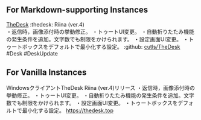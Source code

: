 ## For Markdown-supporting Instances

[TheDesk](https://thedesk.top) :thedesk: Riina (ver.4)  
・返信時，画像添付時の挙動修正。
・トゥートUI変更。
・自動折りたたみ機能の発生条件を追加。文字数でも制限をかけられます。
・設定画面UI変更。
・トゥートボックスをデフォルトで最小化する設定。
 :github: [cutls/TheDesk](https://github.com/cutls/TheDesk) #Desk #DeskUpdate

 ## For Vanilla Instances

 WindowsクライアントTheDesk Riina (ver.4)リリース
・返信時，画像添付時の挙動修正。
・トゥートUI変更。
・自動折りたたみ機能の発生条件を追加。文字数でも制限をかけられます。
・設定画面UI変更。
・トゥートボックスをデフォルトで最小化する設定。
https://thedesk.top